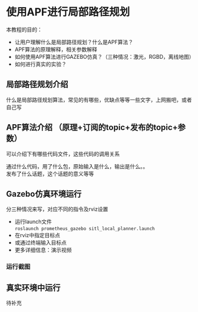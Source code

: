 ﻿# 使用APF进行局部路径规划
  

本教程的目的：  

 - 让用户理解什么是局部路径规划？什么是APF算法？
 - APF算法的原理解释，相关参数解释
 - 如何使用APF算法进行GAZEBO仿真？（三种情况：激光，RGBD，离线地图）
 - 如何进行真实的实验？
  
## 局部路径规划介绍


什么是局部路径规划算法，常见的有哪些，优缺点等等一些文字，上网搬吧，或者自己写

## APF算法介绍 （原理+订阅的topic+发布的topic+参数）

可以介绍下有哪些代码文件，这些代码的调用关系

通过什么代码，用了什么包，原始输入是什么，输出是什么。。  
发布了什么话题，这个话题的意义等等  


## Gazebo仿真环境运行  
  
  分三种情况来写，对应不同的指令及rviz设置

 - 运行launch文件  
  `roslaunch prometheus_gazebo sitl_local_planner.launch`  
 - 在rviz中指定目标点  
 - 或通过终端输入目标点  
 - 更多详细信息：演示视频  
  

### 运行截图  

## 真实环境中运行  
  

待补充  
  

